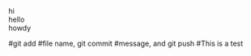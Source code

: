 <!DOCTYPE html>
<html>
  <link rel="stylesheet" type="text/css" href="style.css"/>
  <div class="myfirstclass">
    hi 
    <div class="divTwo">
      hello
        <div class="divThree">
        howdy
        </div>
    </div>
  </div>
  <hmtl>

#git add #file name, git commit #message, and git push
#This is a test

